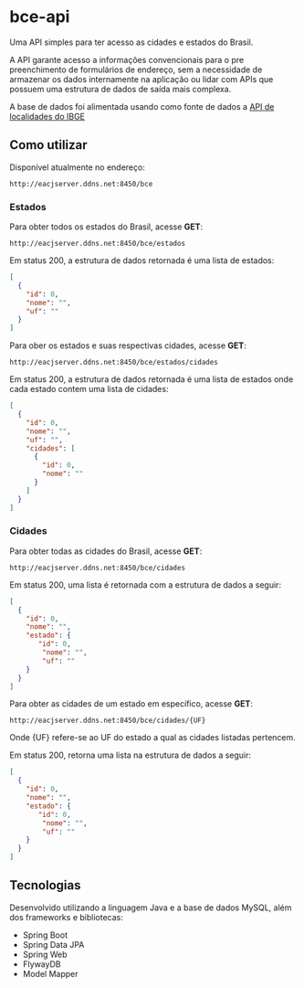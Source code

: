 # bce-api
Uma API simples para ter acesso as cidades e estados do Brasil.

A API garante acesso a informações convencionais para o pre preenchimento de formulários de endereço, sem a necessidade de armazenar os
dados internamente na aplicação ou lidar com APIs que possuem uma estrutura de dados de saída mais complexa.

A base de dados foi alimentada usando como fonte de dados a [API de localidades do IBGE](https://servicodados.ibge.gov.br/api/docs/localidades?versao=1)

## Como utilizar
Disponível atualmente no endereço:
```
http://eacjserver.ddns.net:8450/bce
```
### Estados

Para obter todos os estados do Brasil, acesse **GET**:
```
http://eacjserver.ddns.net:8450/bce/estados
```
Em status 200, a estrutura de dados retornada é uma lista de estados:
```json
[
  {
    "id": 0,
    "nome": "",
    "uf": ""
  }
]
```


Para ober os estados e suas respectivas cidades, acesse **GET**:
```
http://eacjserver.ddns.net:8450/bce/estados/cidades
```
Em status 200, a estrutura de dados retornada é uma lista de estados onde cada estado contem uma lista de cidades:
```json
[
  {
    "id": 0,
    "nome": "",
    "uf": "",
    "cidades": [
      {
        "id": 0,
        "nome": ""
      }
    ]
  }
]
```

### Cidades
Para obter todas as cidades do Brasil, acesse **GET**:
```
http://eacjserver.ddns.net:8450/bce/cidades
```
Em status 200, uma lista é retornada com a estrutura de dados a seguir:
```json
[
  {
    "id": 0,
    "nome": "",
    "estado": {
       "id": 0,
        "nome": "",
        "uf": ""
    }
  }
]
```
Para obter as cidades de um estado em específico, acesse **GET**:
```
http://eacjserver.ddns.net:8450/bce/cidades/{UF}
```
Onde {UF} refere-se ao UF do estado a qual as cidades listadas pertencem.

Em status 200, retorna uma lista na estrutura de dados a seguir:
```json
[
  {
    "id": 0,
    "nome": "",
    "estado": {
       "id": 0,
        "nome": "",
        "uf": ""
    }
  }
]
```

## Tecnologias

Desenvolvido utilizando a linguagem Java e a base de dados MySQL, além dos frameworks e bibliotecas:

- Spring Boot
- Spring Data JPA
- Spring Web
- FlywayDB
- Model Mapper
